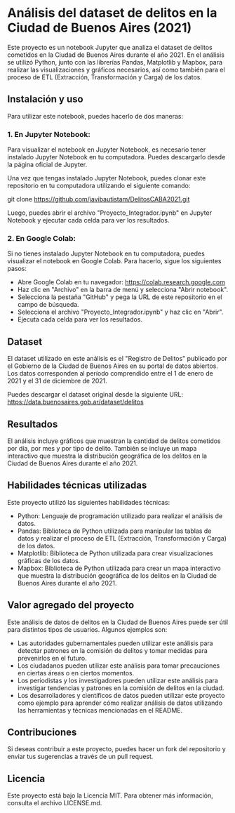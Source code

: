 # Análisis del dataset de delitos en la Ciudad de Buenos Aires (2021)
Este proyecto es un notebook Jupyter que analiza el dataset de delitos cometidos en la Ciudad de Buenos Aires durante el año 2021. En el análisis se utilizó Python, junto con las librerías Pandas, Matplotlib y Mapbox, para realizar las visualizaciones y gráficos necesarios, así como también para el proceso de ETL (Extracción, Transformación y Carga) de los datos.

## Instalación y uso
Para utilizar este notebook, puedes hacerlo de dos maneras:

### 1. En Jupyter Notebook:
Para visualizar el notebook en Jupyter Notebook, es necesario tener instalado Jupyter Notebook en tu computadora. Puedes descargarlo desde la página oficial de Jupyter.

Una vez que tengas instalado Jupyter Notebook, puedes clonar este repositorio en tu computadora utilizando el siguiente comando:

git clone https://github.com/javibautistam/DelitosCABA2021.git

Luego, puedes abrir el archivo "Proyecto_Integrador.ipynb" en Jupyter Notebook y ejecutar cada celda para ver los resultados.

### 2. En Google Colab:
Si no tienes instalado Jupyter Notebook en tu computadora, puedes visualizar el notebook en Google Colab. Para hacerlo, sigue los siguientes pasos:

- Abre Google Colab en tu navegador: https://colab.research.google.com
- Haz clic en "Archivo" en la barra de menú y selecciona "Abrir notebook".
- Selecciona la pestaña "GitHub" y pega la URL de este repositorio en el campo de búsqueda.
- Selecciona el archivo "Proyecto_Integrador.ipynb" y haz clic en "Abrir".
- Ejecuta cada celda para ver los resultados.

## Dataset
El dataset utilizado en este análisis es el "Registro de Delitos" publicado por el Gobierno de la Ciudad de Buenos Aires en su portal de datos abiertos. Los datos corresponden al período comprendido entre el 1 de enero de 2021 y el 31 de diciembre de 2021.

Puedes descargar el dataset original desde la siguiente URL: https://data.buenosaires.gob.ar/dataset/delitos

## Resultados
El análisis incluye gráficos que muestran la cantidad de delitos cometidos por día, por mes y por tipo de delito. También se incluye un mapa interactivo que muestra la distribución geográfica de los delitos en la Ciudad de Buenos Aires durante el año 2021.

## Habilidades técnicas utilizadas
Este proyecto utilizó las siguientes habilidades técnicas:

- Python: Lenguaje de programación utilizado para realizar el análisis de datos.
- Pandas: Biblioteca de Python utilizada para manipular las tablas de datos y realizar el proceso de ETL (Extracción, Transformación y Carga) de los datos.
- Matplotlib: Biblioteca de Python utilizada para crear visualizaciones gráficas de los datos.
- Mapbox: Biblioteca de Python utilizada para crear un mapa interactivo que muestra la distribución geográfica de los delitos en la Ciudad de Buenos Aires durante el año 2021.

## Valor agregado del proyecto
Este análisis de datos de delitos en la Ciudad de Buenos Aires puede ser útil para distintos tipos de usuarios. Algunos ejemplos son:

- Las autoridades gubernamentales pueden utilizar este análisis para detectar patrones en la comisión de delitos y tomar medidas para prevenirlos en el futuro.
- Los ciudadanos pueden utilizar este análisis para tomar precauciones en ciertas áreas o en ciertos momentos.
- Los periodistas y los investigadores pueden utilizar este análisis para investigar tendencias y patrones en la comisión de delitos en la ciudad.
- Los desarrolladores y científicos de datos pueden utilizar este proyecto como ejemplo para aprender cómo realizar análisis de datos utilizando las herramientas y técnicas mencionadas en el README.

## Contribuciones
Si deseas contribuir a este proyecto, puedes hacer un fork del repositorio y enviar tus sugerencias a través de un pull request.

## Licencia
Este proyecto está bajo la Licencia MIT. Para obtener más información, consulta el archivo LICENSE.md.
